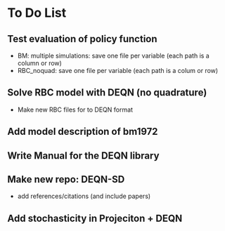 # To Do List

## Test evaluation of policy function
- BM: multiple simulations: save one file per variable (each path is a column or row)
- RBC_noquad: save one file per variable (each path is a colum or row)

## Solve RBC model with DEQN (no quadrature)
- Make new RBC files for to DEQN format

## Add model description of bm1972

##  Write Manual for the DEQN library

## Make new repo: DEQN-SD
- add references/citations (and include papers)


## Add stochasticity in Projeciton + DEQN